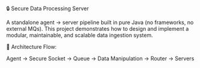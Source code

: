 🔒 Secure Data Processing Server

A standalone agent → server pipeline built in pure Java (no frameworks, no external MQs).
This project demonstrates how to design and implement a modular, maintainable, and scalable data ingestion system.

🚀 Architecture
Flow:

Agent -> Secure Socket -> Queue -> Data Manipulation -> Router -> Servers
